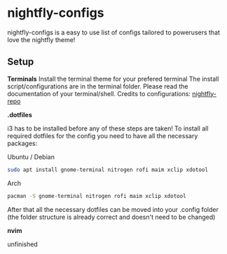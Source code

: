 # nightfly-configs

nightfly-configs is a easy to use list of configs tailored to powerusers that love the nightfly theme!

## Setup

**Terminals**
Install the terminal theme for your prefered terminal
The install script/configurations are in the terminal folder.
Please read the documentation of your terminal/shell.
Credits to configurations: [nightfly-repo](https://github.com/bluz71/vim-nightfly-colors
)

**.dotfiles**

i3 has to be installed before any of these steps are taken!
To install all required dotfiles for the config you need to have all the necessary packages:

Ubuntu / Debian
```bash
sudo apt install gnome-terminal nitrogen rofi maim xclip xdotool
```

Arch 
```bash
pacman -S gnome-terminal nitrogen rofi maim xclip xdotool
```

After that all the necessary dotfiles can be moved into your .config folder (the folder structure is already correct and doesn't need to be changed)

**nvim**

unfinished

